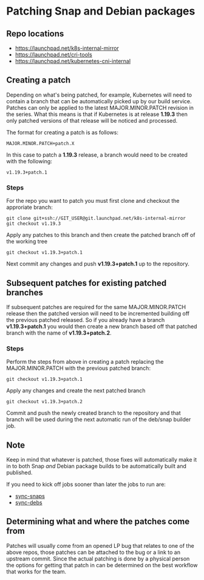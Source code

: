 # Patching Snap and Debian packages

## Repo locations

- https://launchpad.net/k8s-internal-mirror
- https://launchpad.net/cri-tools
- https://launchpad.net/kubernetes-cni-internal

## Creating a patch

Depending on what's being patched, for example, Kubernetes will need to contain
a branch that can be automatically picked up by our build service. Patches can
only be applied to the latest MAJOR.MINOR.PATCH revision in the series. What
this means is that if Kubernetes is at release **1.19.3** then only patched
versions of that release will be noticed and processed.

The format for creating a patch is as follows:

```
MAJOR.MINOR.PATCH+patch.X
```

In this case to patch a **1.19.3** release, a branch would need to be created with the following:

```
v1.19.3+patch.1
```

### Steps

For the repo you want to patch you must first clone and checkout the approriate branch:

```
git clone git+ssh://GIT_USER@git.launchpad.net/k8s-internal-mirror
git checkout v1.19.3
```

Apply any patches to this branch and then create the patched branch off of the working tree

```
git checkout v1.19.3+patch.1
```

Next commit any changes and push **v1.19.3+patch.1** up to the repository.

## Subsequent patches for existing patched branches

If subsequent patches are required for the same MAJOR.MINOR.PATCH release then
the patched version will need to be incremented building off the previous
patched released. So if you already have a branch **v1.19.3+patch.1** you would
then create a new branch based off that patched branch with the name of
**v1.19.3+patch.2**.

### Steps

Perform the steps from above in creating a patch replacing the MAJOR.MINOR.PATCH with the previous patched branch:

```
git checkout v1.19.3+patch.1
```

Apply any changes and create the next patched branch

```
git checkout v1.19.3+patch.2
```

Commit and push the newly created branch to the repository and that branch will
be used during the next automatic run of the deb/snap builder job.

## Note

Keep in mind that whatever is patched, those fixes will automatically make it in
to both Snap _and_ Debian package builds to be automatically built and
published.

If you need to kick off jobs sooner than later the jobs to run are:

- [sync-snaps](https://jenkins.canonical.com/k8s/job/sync-snaps/)
- [sync-debs](https://jenkins.canonical.com/k8s/job/sync-debs/)

## Determining what and where the patches come from

Patches will usually come from an opened LP bug that relates to one of the above
repos, those patches can be attached to the bug or a link to an upstream commit.
Since the actual patching is done by a physical person the options for getting
that patch in can be determined on the best workflow that works for the team.
